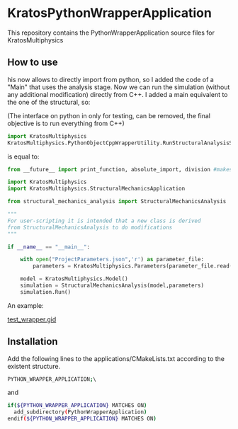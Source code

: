 # KratosPythonWrapperApplication
This repository contains the PythonWrapperApplication source files for KratosMultiphysics

## How to use

his now allows to directly import from python, so I added the code of a "Main" that uses the analysis stage. Now we can run the simulation (without any additional modification) directly from C++. I added a main equivalent to the one of the structural, so:

(The interface on python in only for testing, can be removed, the final objective is to run everything from C++)

~~~py
import KratosMultiphysics
KratosMultiphysics.PythonObjectCppWrapperUtility.RunStructuralAnalysisStage("ProjectParameters.json")
~~~

is equal to:

~~~py
from __future__ import print_function, absolute_import, division #makes KratosMultiphysics backward compatible with python 2.6 and 2.7

import KratosMultiphysics
import KratosMultiphysics.StructuralMechanicsApplication

from structural_mechanics_analysis import StructuralMechanicsAnalysis

"""
For user-scripting it is intended that a new class is derived
from StructuralMechanicsAnalysis to do modifications
"""

if __name__ == "__main__":

    with open("ProjectParameters.json",'r') as parameter_file:
        parameters = KratosMultiphysics.Parameters(parameter_file.read())

    model = KratosMultiphysics.Model()
    simulation = StructuralMechanicsAnalysis(model,parameters)
    simulation.Run()
~~~

An example:

[test_wrapper.gid](https://github.com/loumalouomega/KratosPythonWrapperApplication/tree/master/PythonWrapperApplication/test_examples/test_wrapper.gid)

## Installation

Add the following lines to the applications/CMakeLists.txt according to the existent structure.

~~~sh
PYTHON_WRAPPER_APPLICATION;\ 
~~~

and

~~~sh
if(${PYTHON_WRAPPER_APPLICATION} MATCHES ON) 
  add_subdirectory(PythonWrapperApplication) 
endif(${PYTHON_WRAPPER_APPLICATION} MATCHES ON) 
~~~
